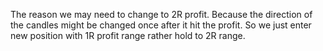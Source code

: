 The reason we may need to change to 2R profit. Because the direction of the candles might be changed once after it hit the profit. So we just enter
new position with 1R profit range rather hold to 2R range.